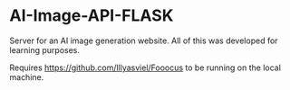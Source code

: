 # AI-Image-API-FLASK
Server for an AI image generation website. All of this was developed for learning purposes.



Requires https://github.com/lllyasviel/Fooocus to be running on the local machine.
